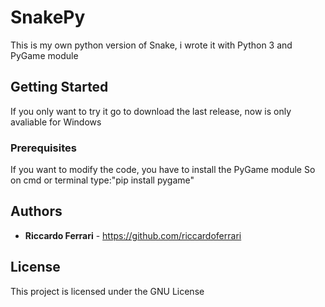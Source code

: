 # SnakePy

This is my own python version of Snake, i wrote it with Python 3 and PyGame module

## Getting Started

If you only want to try it go to download the last release, now is only avaliable for Windows

### Prerequisites

If you want to modify the code, you have to install the PyGame module
So on cmd or terminal type:"pip install pygame"

## Authors

* **Riccardo Ferrari** - https://github.com/riccardoferrari

## License

This project is licensed under the GNU License

